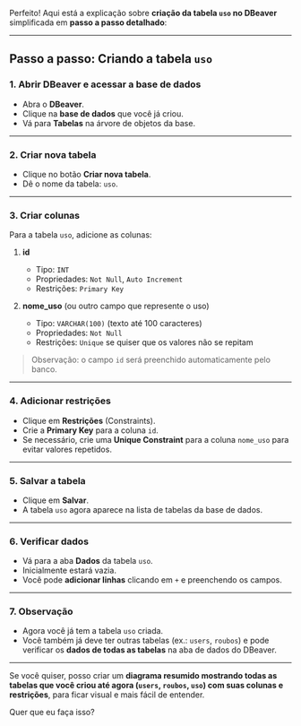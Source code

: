 Perfeito! Aqui está a explicação sobre **criação da tabela `uso` no DBeaver** simplificada em **passo a passo detalhado**:

---

## **Passo a passo: Criando a tabela `uso`**

### **1. Abrir DBeaver e acessar a base de dados**

* Abra o **DBeaver**.
* Clique na **base de dados** que você já criou.
* Vá para **Tabelas** na árvore de objetos da base.

---

### **2. Criar nova tabela**

* Clique no botão **Criar nova tabela**.
* Dê o nome da tabela: `uso`.

---

### **3. Criar colunas**

Para a tabela `uso`, adicione as colunas:

1. **id**

   * Tipo: `INT`
   * Propriedades: `Not Null`, `Auto Increment`
   * Restrições: `Primary Key`

2. **nome\_uso** (ou outro campo que represente o uso)

   * Tipo: `VARCHAR(100)` (texto até 100 caracteres)
   * Propriedades: `Not Null`
   * Restrições: `Unique` se quiser que os valores não se repitam

> Observação: o campo `id` será preenchido automaticamente pelo banco.

---

### **4. Adicionar restrições**

* Clique em **Restrições** (Constraints).
* Crie a **Primary Key** para a coluna `id`.
* Se necessário, crie uma **Unique Constraint** para a coluna `nome_uso` para evitar valores repetidos.

---

### **5. Salvar a tabela**

* Clique em **Salvar**.
* A tabela `uso` agora aparece na lista de tabelas da base de dados.

---

### **6. Verificar dados**

* Vá para a aba **Dados** da tabela `uso`.
* Inicialmente estará vazia.
* Você pode **adicionar linhas** clicando em `+` e preenchendo os campos.

---

### **7. Observação**

* Agora você já tem a tabela `uso` criada.
* Você também já deve ter outras tabelas (ex.: `users`, `roubos`) e pode verificar os **dados de todas as tabelas** na aba de dados do DBeaver.

---

Se você quiser, posso criar um **diagrama resumido mostrando todas as tabelas que você criou até agora (`users`, `roubos`, `uso`) com suas colunas e restrições**, para ficar visual e mais fácil de entender.

Quer que eu faça isso?
